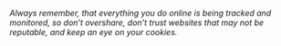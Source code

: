 *Always remember, that everything you do online is being tracked and monitored, so don’t overshare, don’t trust websites that may not be reputable, and keep an eye on your cookies.*